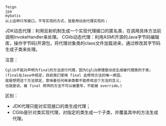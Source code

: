 ```
feign
jpa
mybatis
以上这种只写接口，不写实现的方式，皆是用动态代理实现的；
```

JDK动态代理：利用反射机制生成一个实现代理接口的匿名类，在调用具体方法前调用InvokeHandler来处理。
CGlib动态代理：利用ASM(开源的Java字节码编辑库，操作字节码)开源包，将代理对象类的class文件加载进来，通过修改其字节码生成子类来处理。

注意：
```
Cglib不能对声明为final的方法进行代理，因为Cglib原理是动态生成被代理类的子类;
(final在Java中规定，目前我们使用 final 去修饰方法的唯一原因，
就是想把这个方法锁定，意味着任何继承类都不能修改这个方法的含义，
也就是说，被 final 修饰的方法不可以被重写，不能被 override。)
```

区别：  
- JDK代理只能对实现接口的类生成代理；
- CGlib是针对类实现代理，对指定的类生成一个子类，并覆盖其中的方法生成代理。

